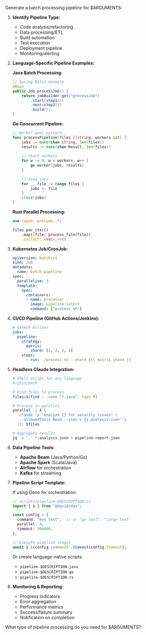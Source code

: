 Generate a batch processing pipeline for $ARGUMENTS:

1. **Identify Pipeline Type:**
   - Code analysis/refactoring
   - Data processing/ETL
   - Build automation
   - Test execution
   - Deployment pipeline
   - Monitoring/alerting

2. **Language-Specific Pipeline Examples:**

   **Java Batch Processing:**
   ```java
   // Spring Batch example
   @Bean
   public Job processJob() {
       return jobBuilder.get("processJob")
           .start(step1())
           .next(step2())
           .build();
   }
   ```
   
   **Go Concurrent Pipeline:**
   ```go
   // Worker pool pattern
   func processPipeline(files []string, workers int) {
       jobs := make(chan string, len(files))
       results := make(chan Result, len(files))
       
       // Start workers
       for w := 0; w < workers; w++ {
           go worker(jobs, results)
       }
       
       // Send jobs
       for _, file := range files {
           jobs <- file
       }
       close(jobs)
   }
   ```
   
   **Rust Parallel Processing:**
   ```rust
   use rayon::prelude::*;
   
   files.par_iter()
       .map(|file| process_file(file))
       .collect::<Vec<_>>()
   ```

3. **Kubernetes Job/CronJob:**
   ```yaml
   apiVersion: batch/v1
   kind: Job
   metadata:
     name: batch-pipeline
   spec:
     parallelism: 3
     template:
       spec:
         containers:
         - name: processor
           image: pipeline:latest
           command: ["process.sh"]
   ```

4. **CI/CD Pipeline (GitHub Actions/Jenkins):**
   ```yaml
   # GitHub Actions
   jobs:
     pipeline:
       strategy:
         matrix:
           shard: [1, 2, 3, 4]
       steps:
         - run: ./process.sh --shard ${{ matrix.shard }}
   ```

5. **Headless Claude Integration:**
   ```bash
   # Shell script for any language
   #!/bin/bash
   
   # Find files to process
   files=$(find . -name "*.java" -type f)
   
   # Process in parallel
   parallel -j 4 \
     'claude -p "Analyze {} for security issues" \
      --allowedTools Read --json > {}.analysis.json' \
     ::: $files
   
   # Aggregate results
   jq -s '.' *.analysis.json > pipeline-report.json
   ```

6. **Data Pipeline Tools:**
   - **Apache Beam** (Java/Python/Go)
   - **Apache Spark** (Scala/Java)
   - **Airflow** for orchestration
   - **Kafka** for streaming

7. **Pipeline Script Template:**
   
   If using Deno for orchestration:
   ```typescript
   // scripts/pipeline-$DESCRIPTION.ts
   import { $ } from "@david/dax";
   
   const config = {
     command: "mvn test",  // or "go test", "cargo test"
     parallel: 4,
     timeout: 300000,
   };
   
   // Execute pipeline stages
   await $`${config.command}`.timeout(config.timeout);
   ```
   
   Or create language-native scripts:
   - `pipeline-$DESCRIPTION.java`
   - `pipeline-$DESCRIPTION.go`
   - `pipeline-$DESCRIPTION.rs`

8. **Monitoring & Reporting:**
   - Progress indicators
   - Error aggregation
   - Performance metrics
   - Success/failure summary
   - Notification on completion

What type of pipeline processing do you need for $ARGUMENTS?